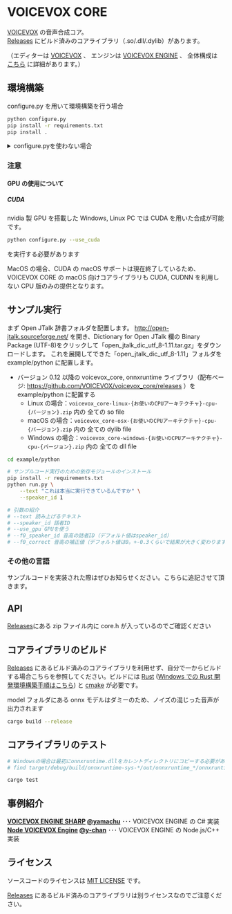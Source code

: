 # VOICEVOX CORE

[VOICEVOX](https://voicevox.hiroshiba.jp/) の音声合成コア。  
[Releases](https://github.com/VOICEVOX/voicevox_core/releases) にビルド済みのコアライブラリ（.so/.dll/.dylib）があります。

（エディターは [VOICEVOX](https://github.com/VOICEVOX/voicevox/) 、
エンジンは [VOICEVOX ENGINE](https://github.com/VOICEVOX/voicevox_engine/) 、
全体構成は [こちら](https://github.com/VOICEVOX/voicevox/blob/main/docs/%E5%85%A8%E4%BD%93%E6%A7%8B%E6%88%90.md) に詳細があります。）

## 環境構築

configure.py を用いて環境構築を行う場合

```bash
python configure.py
pip install -r requirements.txt
pip install .
```

<details>
<summary>configure.pyを使わない場合</summary>

<!--
### ONNX Runtimeのダウンロード

コアを利用するにはまず環境に対応した [ONNXRUNTIME](https://github.com/microsoft/onnxruntime) をダウンロードし、リポジトリに`onnxruntime`というディレクトリ名で展開します。

動作確認済みバージョン
- ONNX Runtime v1.11.1
-->

#### GPU を使用する場合

##### CUDA

[Releases](https://github.com/VOICEVOX/voicevox_core/releases) から環境にあった CUDA 対応版の zip ファイルをダウンロードして展開してください。

<!--
##### DirectML
Windows上でDirectX12に対応したGPUを使用してDirectMLを用いた合成を行う場合、[DirectML](https://www.nuget.org/packages/Microsoft.AI.DirectML)及びDirectMLに対応した[ONNXRUNTIME](https://github.com/microsoft/onnxruntime) のダウンロードが必要です。

DirectMLは.nupkgファイルで提供されますが、拡張子を.zipに変更した上で、リポジトリに`directml`というディレクトリ名で展開してください。
-->

<!--
#### Raspberry Pi (armhf)の場合

Raspberry Pi 用の ONNX Runtime は以下からダウンロードできます。

- <https://github.com/VOICEVOX/onnxruntime-builder/releases>

動作には、libgomp のインストールが必要です。
-->

### コアライブラリのダウンロードと配置

まず [Releases](https://github.com/VOICEVOX/voicevox_core/releases) からコアライブラリが入った zip をダウンロードしておきます。

1. まず Releases からダウンロードしたコアライブラリの zip を、`release`というディレクトリ名で展開する。
2. `core/lib/`ディレクトリを作成する。
3. `release/`内にある、自身の環境に対応したランタイムライブラリを`core/lib/`にコピーする

```bash
# インストールに必要なモジュールのインストール
pip install -r requirements.txt
# pythonモジュールのインストール
pip install .
```

</details>

### 注意

#### GPU の使用について

##### CUDA

nvidia 製 GPU を搭載した Windows, Linux PC では CUDA を用いた合成が可能です。

```bash
python configure.py --use_cuda
```

を実行する必要があります

<!--
##### DirectML
DirectX12に対応したGPUを搭載したWindows PCではDirectMLを用いた合成が可能です
DirectMLを使用する場合、環境構築時、上記例の代わりに

```bash
python configure.py --use_directml
```

を実行する必要があります
-->

MacOS の場合、CUDA の macOS サポートは現在終了しているため、VOICEVOX CORE の macOS 向けコアライブラリも CUDA, CUDNN を利用しない CPU 版のみの提供となります。

<!--
#### Raspberry Piでの使用について

Raspberry PiなどのarmhアーキテクチャPCでの使用では、環境構築時に https://github.com/VOICEVOX/onnxruntime-builder/releases にある独自ビルドのonnxruntimeを使用する必要があります。
そのため、環境にあったファイルのURLを取得し、上記例の代わりに
```bash
python configure.py --ort_download_link <独自ビルドonnxruntimeのURL>
```
を実行してください

また、動作には、libgomp のインストールが必要です。

```shell
sudo apt install libgomp1
```
-->

## サンプル実行

まず Open JTalk 辞書フォルダを配置します。 http://open-jtalk.sourceforge.net/ を開き、Dictionary for Open JTalk 欄の Binary Package (UTF-8)をクリックして「open_jtalk_dic_utf_8-1.11.tar.gz」をダウンロードします。
これを展開してできた「open_jtalk_dic_utf_8-1.11」フォルダを example/python に配置します。

- バージョン 0.12 以降の voicevox_core, onnxruntime ライブラリ（配布ページ: https://github.com/VOICEVOX/voicevox_core/releases ）を example/python に配置する
  - Linux の場合：`voicevox_core-linux-{お使いのCPUアーキテクチャ}-cpu-{バージョン}.zip` 内の 全ての so file
  - macOS の場合：`voicevox_core-osx-{お使いのCPUアーキテクチャ}-cpu-{バージョン}.zip` 内の 全ての dylib file
  - Windows の場合：`voicevox_core-windows-{お使いのCPUアーキテクチャ}-cpu-{バージョン}.zip` 内の 全ての dll file

```bash
cd example/python

# サンプルコード実行のための依存モジュールのインストール
pip install -r requirements.txt
python run.py \
    --text "これは本当に実行できているんですか" \
    --speaker_id 1

# 引数の紹介
# --text 読み上げるテキスト
# --speaker_id 話者ID
# --use_gpu GPUを使う
# --f0_speaker_id 音高の話者ID（デフォルト値はspeaker_id）
# --f0_correct 音高の補正値（デフォルト値は0。+-0.3くらいで結果が大きく変わります）
```

### その他の言語

サンプルコードを実装された際はぜひお知らせください。こちらに追記させて頂きます。

## API

[Releases](https://github.com/VOICEVOX/voicevox_core/releases)にある zip ファイル内に core.h が入っているのでご確認ください

## コアライブラリのビルド

[Releases](https://github.com/VOICEVOX/voicevox_core/releases) にあるビルド済みのコアライブラリを利用せず、自分で一からビルドする場合こちらを参照してください。ビルドには [Rust](https://www.rust-lang.org/ja) ([Windows での Rust 開発環境構築手順はこちら](https://docs.microsoft.com/ja-jp/windows/dev-environment/rust/setup)) と [cmake](https://cmake.org/download/) が必要です。

model フォルダにある onnx モデルはダミーのため、ノイズの混じった音声が出力されます

```bash
cargo build --release
```

## コアライブラリのテスト

```bash
# Windowsの場合は最初にonnxruntime.dllをカレントディレクトリにコピーする必要があります
# find target/debug/build/onnxruntime-sys-*/out/onnxruntime_*/onnxruntime-*/lib -name onnxruntime.dll | head -n 1 | xargs -i cp {} target/debug/deps/

cargo test
```

## 事例紹介

**[VOICEVOX ENGINE SHARP](https://github.com/yamachu/VoicevoxEngineSharp) [@yamachu](https://github.com/yamachu)** ･･･ VOICEVOX ENGINE の C# 実装  
**[Node VOICEVOX Engine](https://github.com/y-chan/node-voicevox-engine) [@y-chan](https://github.com/y-chan)** ･･･ VOICEVOX ENGINE の Node.js/C++ 実装

## ライセンス

ソースコードのライセンスは [MIT LICENSE](./LICENSE) です。

[Releases](https://github.com/VOICEVOX/voicevox_core/releases) にあるビルド済みのコアライブラリは別ライセンスなのでご注意ください。
